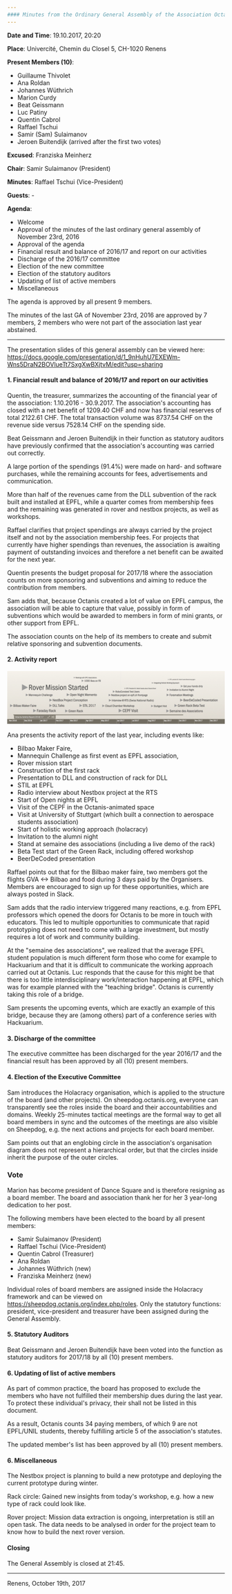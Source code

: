 ```yaml
---
#### Minutes from the Ordinary General Assembly of the Association Octanis
---
```


__Date and Time__: 19.10.2017, 20:20 

__Place__: Univercité, Chemin du Closel 5, CH-1020 Renens

__Present Members (10)__:
  * Guillaume Thivolet
  * Ana Roldan
  * Johannes Wüthrich
  * Marion Curdy
  * Beat Geissmann
  * Luc Patiny
  * Quentin Cabrol
  * Raffael Tschui
  * Samir (Sam) Sulaimanov
  * Jeroen Buitendijk (arrived after the first two votes)

__Excused__: Franziska Meinherz

__Chair__: Samir Sulaimanov (President)

__Minutes__: Raffael Tschui (Vice-President)

__Guests__: -

__Agenda__:
 * Welcome
 * Approval of the minutes of the last ordinary general assembly of November 23rd, 2016
 * Approval of the agenda
 * Financial result and balance of 2016/17 and report on our activities
 * Discharge of the 2016/17 committee
 * Election of the new committee
 * Election of the statutory auditors
 * Updating of list of active members
 * Miscellaneous

The agenda is approved by all present 9 members.

The minutes of the last GA of November 23rd, 2016 are approved by 7 members, 2 members who were not part of the association last year abstained.

---

The presentation slides of this general assembly can be viewed here: https://docs.google.com/presentation/d/1_9nHuhU7EXEWm-Wns5DraN2BOVlueTt7SxgXwBXjtvM/edit?usp=sharing

#### 1. Financial result and balance of 2016/17 and report on our activities

Quentin, the treasurer, summarizes the accounting of the financial year of the association: 1.10.2016 - 30.9.2017. The association's accounting has closed with a net benefit of 1209.40 CHF and now has financial reserves of total 2122.61 CHF. The total transaction volume was 8737.54 CHF on the revenue side versus 7528.14 CHF on the spending side. 

Beat Geissmann and Jeroen Buitendijk in their function as statutory auditors have previously confirmed that the association's accounting was carried out correctly. 

A large portion of the spendings (91.4%) were made on hard- and software purchases, while the remaining accounts for fees, advertisements and communication.

More than half of the revenues came from the DLL subvention of the rack built and installed at EPFL, while a quarter comes from membership fees and the remaining was generated in rover and nestbox projects, as well as workshops.

Raffael clarifies that project spendings are always carried by the project itself and not by the association membership fees. For projects that currently have higher spendings than revenues, the association is awaiting payment of outstanding invoices and therefore a net benefit can be awaited for the next year.

Quentin presents the budget proposal for 2017/18 where the association counts on more sponsoring and subventions and aiming to reduce the contribution from members.

Sam adds that, because Octanis created a lot of value on EPFL campus, the association will be able to capture that value, possibly in form of subventions which would be awarded to members in form of mini grants, or other support from EPFL. 

The association counts on the help of its members to create and submit relative sponsoring and subvention documents.

#### 2. Activity report

![Timeline of mayor events at Octanis during 2016/17](octanis_timeline_2016_17.png)

Ana presents the activity report of the last year, including events like:
- Bilbao Maker Faire,
- Mannequin Challenge as first event as EPFL association,
- Rover mission start
- Construction of the first rack
- Presentation to DLL and construction of rack for DLL
- STIL at EPFL
- Radio interview about Nestbox project at the RTS
- Start of Open nights at EPFL
- Visit of the CEPF in the Octanis-animated space
- Visit at University of Stuttgart (which built a connection to aerospace students association)
- Start of holistic working approach (holacracy)
- Invitation to the alumni night
- Stand at semaine des associations (including a live demo of the rack)
- Beta Test start of the Green Rack, including offered workshop
- BeerDeCoded presentation

Raffael points out that for the Bilbao maker faire, two members got the flights GVA <-> Bilbao and food during 3 days paid by the Organisers. Members are encouraged to sign up for these opportunities, which are always posted in Slack.

Sam adds that the radio interview triggered many reactions, e.g. from EPFL professors which opened the doors for Octanis to be more in touch with educators. This led to multiple opportunities to communicate that rapid prototyping does not need to come with a large investment, but mostly requires a lot of work and community building.

At the "semaine des associations", we realized that the average EPFL student population is much different form those who come for example to Hackuarium and that it is difficult to communicate the working approach carried out at Octanis. 
Luc responds that the cause for this might be that there is too little interdisciplinary work/interaction happening at EPFL, which was for example planned with the "teaching bridge". Octanis is currently taking this role of a bridge.

Sam presents the upcoming events, which are exactly an example of this bridge, because they are (among others) part of a conference series with Hackuarium.

#### 3. Discharge of the committee

The executive committee has been discharged for the year 2016/17 and the financial result has been approved by all (10) present members.

#### 4. Election of the Executive Committee

Sam introduces the Holacracy organisation, which is applied to the structure of the board (and other projects). On sheepdog.octanis.org, everyone can transparently see the roles inside the board and their accountabilities and domains. Weekly 25-minutes tactical meetings are the formal way to get all board members in sync and the outcomes of the meetings are also visible on Sheepdog, e.g. the next actions and projects for each board member.

Sam points out that an englobing circle in the association's organisation diagram does not represent a hierarchical order, but that the circles inside inherit the purpose of the outer circles. 

### Vote

Marion has become president of Dance Square and is therefore resigning as a board member. The board and association thank her for her 3 year-long dedication to her post.

The following members have been elected to the board by all present members:
  * Samir Sulaimanov (President)
  * Raffael Tschui (Vice-President)
  * Quentin Cabrol (Treasurer)
  * Ana Roldan
  * Johannes Wüthrich (new)
  * Franziska Meinherz (new)

Individual roles of board members are assigned inside the Holacracy framework and can be viewed on https://sheepdog.octanis.org/index.php/roles. Only the statutory functions: president, vice-president and treasurer have been assigned during the General Assembly.

#### 5. Statutory Auditors

Beat Geissmann and Jeroen Buitendijk have been voted into the function as statutory auditors for 2017/18 by all (10) present members.

#### 6. Updating of list of active members

As part of common practice, the board has proposed to exclude the members who have not fulfilled their membership dues during the last year. To protect these individual's privacy, their shall not be listed in this document.

As a result, Octanis counts 34 paying members, of which 9 are not EPFL/UNIL students, thereby fulfilling article 5 of the association's statutes.

The updated member's list has been approved by all (10) present members.

#### 6. Miscellaneous

The Nestbox project is planning to build a new prototype and deploying the current prototype during winter.

Rack circle: Gained new insights from today's workshop, e.g. how a new type of rack could look like.

Rover project: Mission data extraction is ongoing, interpretation is still an open task. The data needs to be analysed in order for the project team to know how to build the next rover version.


#### Closing

The General Assembly is closed at 21:45.

___


Renens, October 19th, 2017




